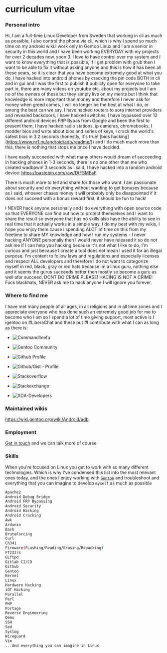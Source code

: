 # curriculum vitae

### Personal intro

Hi, I am a full-time Linux Developer from Sweden that working in cli as much as possible, I also control the phone via cli, which is why I spend so much time on my android wiki.I work only in Gentoo Linux and I am a senior in security in this world and I have been working EVERYDAY with my projects for over 2 decades now, soon 3. I love to have control over my system and I want to know everything that is possible, if I get problem with grub then I want to be able to fix it without asking anyone and this is how it has been all these years, so it is clear that you have become extremely good at what you do, I have hacked into android phones by cracking the pin code BOTH in cli and in gui and I was the first to publish it publicly open for everyone to take part in, there are many videos on youtube etc. about my projects but I am no of the owners of these but they simply live on my merits but I think that knowledge is more important than money and therefore I never ask for money when greed comes, I will no longer be the best at what I do, or among the best can we say. I have hacked routers to sora internet providers and revealed backdoors, I have hacked switches, I have bypassed over 12 different android devices FRP Bypas from Google and been the first to present them, I have hacked radio stations, ip cameras, chromebooks, I modder bios and write about bios and series of keys, I crack the world's safest bios in 3.2 seconds (honestly, it's true! [bios hacking] (https://www.nr1.nu/android/adb/readme/)) and I do much much more than this, there is nothing that stops me once I have decided.

I have easily succeeded with what many others would dream of succeeding in hacking phones in 1-3 seconds, there is no one other than me who created wadbpwn! 3 seconds as I said, I have hacked into a random android device: https://pastebin.com/raw/DtFSMBsF

There is much more to tell and share for those who want. I am passionate about security and do everything without wanting to get bonuses because as I said, whoever chases money it will probably only be disappointed if it does not succeed with a bonus reward first, it should be fun to hack!

I NEVER hack anyone personally and I do everything with open source code so that EVERYONE can find out how to protect themselves and I want to share the result so everyone that has no skills also have the ability to see in real time that it actually works in a simple way. I do my best with my wikis, I hope you enjoy them cause i spending ALOT of time on this from my freetime to share MY knowledge and how I run my systems - I never hacking ANYONE personally then I would never have released it so do not ask me if I can help you hacking because it's not what I like to do, I'm curious and just because I create a tool does not mean I used it for an illegal purpose. I'm content to follow laws and regulations and especially licenses and respect ALL developers and therefore I do not want to categorize myself in red, black, gray or red hats because im a linux guru, nothing else and it seems the gurus succeeds better then mostly so become a guru as well afor succeed, DONT DO CRIME PLEASE! HACING IS NOT A CRIME! Fuck blackhats, NEVER ask me to hack anyone I will ignore you forever.

### Where to find me

I have met many people of all ages, in all religions and in all time zones and I appreciate everyone who has done such an extremely good job for me to become who I am so I spend a lot of time giving support, most active is I igentoo on #LiberaChat and these put #I contribute with what I can as long as there is:

* ![Commandlinefu](https://www.commandlinefu.com/commands/by/wuseman1)

* ![Gentoo Community](https://wiki.gentoo.org/wiki/User:Wuseman)

* ![Github Profile](https://github.com/wuseman)

* ![Github/Gist - Profile](https://gist.github.com/wuseman)

* ![Stackoverflow](https://stackoverflow.com/users/9887151/wuseman)

* ![Stackexchange](https://unix.stackexchange.com/users/293847/wuseman)

* ![XDA-Developers](https://forum.xda-developers.com/m/wuseman.9065022/#adav_achievements)

### Maintained wikis

https://wiki.gentoo.org/wiki/Android/adb

### Employment

[Get in touch](contact.md) and we can talk more of course. 

### Skills

When you're focused on Linux you get to work with so many different technologies. 
Which is why I've condensed this list into the most relevant ones today, and the ones I enjoy working with [`Gentoo`](https://www.gentoo.org) and troubleshoot and everything that you can imagine to develop `myself` as much as possible

```sh
Apache2
Android Debug Bridge 
Android FRP Bypassing
Android Security
Android Hacking
Android Cracking
Awk
Ardunio
Bash
BruteForcing
Curl
Ch341
Firmware(FLashing/Reading/Erasing/Repacking)
FT232rs
GLftpd
Gitlab CI/CD
Github
Gentoo
Kernel
Linux
Hardware Hacking
iOT Hacking
Parallel 
Perl
PHP
Portage
Reverse Engineering
Qemu
SSH
Sed
Syslog
Wireguard
Vim
...And everything you can imagine in Linux
```

